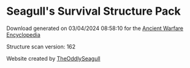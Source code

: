 # Seagull's Survival Structure Pack

Download generated on 03/04/2024 08:58:10 for the [Ancient Warfare Encyclopedia](http://ancient-warfare.legends-of-gramdatis.com/)

Structure scan version: 162

Website created by [TheOddlySeagull](https://github.com/TheOddlySeagull/ancient-warfare-encyclopedia-website)
